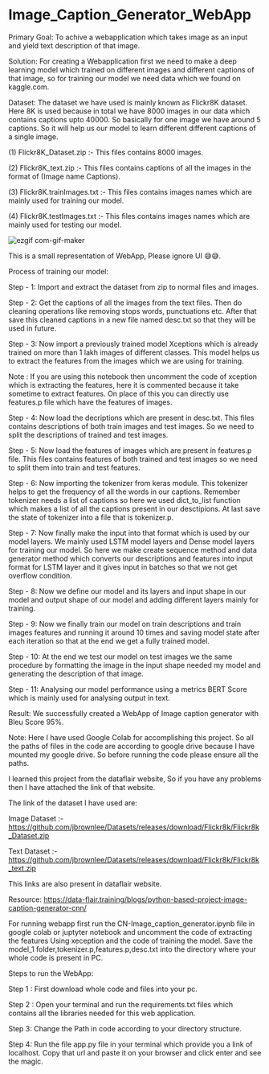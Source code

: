 # Image_Caption_Generator_WebApp

Primary Goal: To achive a webapplication which takes image as an input and yield text description of that image.  


Solution: For creating a Webapplication first we need to make a deep learning model which trained on different images and different captions of that image, so for training our model we need data which we found on kaggle.com.

Dataset: The dataset we have used is mainly known as Flickr8K dataset. Here 8K is used because in total we have 8000 images in our data which contains captions upto 40000. So basically for one image we have around 5 captions. So it will help us our model to learn different different captions of a single image.

(1) Flickr8K_Dataset.zip :- This files contains 8000 images.

(2) Flickr8K_text.zip :- This files contains captions of all the images in the format of (Image name  Captions).

(3) Flickr8K.trainImages.txt :- This files contains images names which are mainly used for training our model.

(4) Flickr8K.testImages.txt :- This files contains images names which are mainly used for testing our model. 

![ezgif com-gif-maker](https://user-images.githubusercontent.com/87935713/211130640-cdb1f511-51e8-427a-8dde-d4e891b073ba.gif)

   This is a small representation of WebApp, Please ignore UI 😅😅.

Process of training our model:

Step - 1: Import and extract the dataset from zip to normal files and images. 

Step - 2: Get the captions of all the images from the text files. Then do cleaning operations like removing stops words, punctuations etc. After that save this cleaned captions in a new file named desc.txt so that they will be used in future.

Step - 3: Now import a previously trained model Xceptions which is already trained on more than 1 lakh images of different classes. This model helps us to extract the features from the images which we are using for training.

Note : If you are using this notebook then uncomment the code of xception which is extracting the features, here it is commented because it take sometime to extract features. On place of this you can directly use features.p file which have the features of images.

Step - 4: Now load the decriptions which are present in desc.txt. This files contains descriptions of both train images and test images. So we need to split the descriptions of trained and test images.

Step - 5: Now load the features of images which are present in features.p file. This files contains features of both trained and test images so we need to split them into train and test features.

Step - 6: Now importing the tokenizer from keras module. This tokenizer helps to get the frequency of all the words in our captions. Remember tokenizer needs a list of captions so here we used dict_to_list function which makes a list of all the captions present in our desctipions. At last save the state of tokenizer into a file that is tokenizer.p.

Step - 7: Now finally make the input into that format which is used by our model layers. We mainly used LSTM model layers and Dense model layers for training our model. So here we make create sequence method and data generator method which converts our descriptions and features into input format for LSTM layer and it gives input in batches so that we not get overflow condition.

Step - 8: Now we define our model and its layers and input shape in our model and output shape of our model and adding different layers mainly for training.

Step - 9: Now we finally train our model on train descriptions and train images features and running it around 10 times and saving model state after each iteration so that at the end we get a fully trained model.

Step - 10: At the end we test our model on test images we the same procedure by formatting the image in the input shape needed my model and generating the description of that image.

Step - 11: Analysing our model performance using a metrics BERT Score which is mainly used for analysing output in text.

Result: We successfully created a WebApp of Image caption generator with Bleu Score 95%.



Note: Here I have used Google Colab for accomplishing this project.
So all the paths of files in the code are according to google drive because I have mounted my google drive.
So before running the code please ensure all the paths.

I learned this project from the dataflair website, So if you have any problems then I have attached the link of that website. 

The link of the dataset I have used are:

Image Dataset :- https://github.com/jbrownlee/Datasets/releases/download/Flickr8k/Flickr8k_Dataset.zip

Text Dataset :- https://github.com/jbrownlee/Datasets/releases/download/Flickr8k/Flickr8k_text.zip

This links are also present in dataflair website.

Resource:
https://data-flair.training/blogs/python-based-project-image-caption-generator-cnn/

For running webapp first run the CN-Image_caption_generator.ipynb file in google colab or juptyter notebook and uncomment the code of extracting the features Using xeception and the code of training the model. Save the model_1 folder,tokenizer.p,features.p,desc.txt into the directory where your whole code is present in PC.

Steps to run the WebApp:

Step 1 : First download whole code and files into your pc.

Step 2 : Open your terminal and run the requirements.txt files which contains all the libraries needed for this web application.

Step 3: Change the Path in code according to your directory structure.

Step 4: Run the file app.py file in your terminal which provide you a link of localhost. Copy that url and paste it on your browser and click enter and see the magic.

